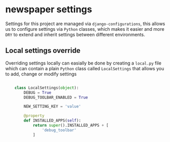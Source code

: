 # newspaper settings

Settings for this project are managed via `django-configurations`, this allows us to configure settings via `Python` 
classes, which makes it easier and more `DRY` to extend and inherit settings between different environments.


## Local settings override

Overriding settings locally can easially be done by creating a `local.py` file which can contain a plain `Python` class 
called `LocalSettings` that allows you to add, change or modify settings

```python

    class LocalSettings(object):
        DEBUG = True  
        DEBUG_TOOLBAR_ENABLED = True

        NEW_SETTING_KEY = 'value'

        @property
        def INSTALLED_APPS(self):
            return super().INSTALLED_APPS + [
                'debug_toolbar'
            ]

```
